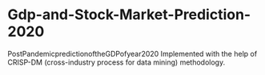 # Gdp-and-Stock-Market-Prediction-2020

PostPandemicpredictionoftheGDPofyear2020
Implemented with the help of CRISP-DM (cross-industry process for data mining) methodology.
